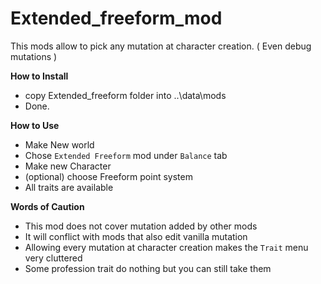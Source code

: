 # Extended_freeform_mod
This mods allow to pick any mutation at character creation. ( Even debug mutations )

**How to Install**

- copy Extended_freeform folder into ..\data\mods
- Done.

**How to Use**

- Make New world
- Chose `Extended Freeform` mod under `Balance` tab
- Make new Character
- (optional) choose Freeform point system
- All traits are available

**Words of Caution**

- This mod does not cover mutation added by other mods
- It will conflict with mods that also edit vanilla mutation
- Allowing every mutation at character creation makes the `Trait` menu very cluttered
- Some profession trait do nothing but you can still take them
